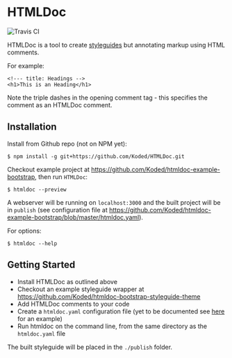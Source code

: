 # HTMLDoc

![Travis CI](https://api.travis-ci.org/Koded/HTMLDoc.svg?branch=master)

HTMLDoc is a tool to create [styleguides](http://koded.github.io/htmldoc-example-bootstrap/) but annotating markup using
HTML comments.

For example:

```
<!--- title: Headings -->
<h1>This is an Heading</h1>
```

Note the triple dashes in the opening comment tag - this specifies the comment as an HTMLDoc comment.

## Installation

Install from Github repo (not on NPM yet):

    $ npm install -g git+https://github.com/Koded/HTMLDoc.git

Checkout example project at https://github.com/Koded/htmldoc-example-bootstrap, then run `HTMLDoc`:

    $ htmldoc --preview


A webserver will be running on `localhost:3000` and the built project will be in `publish` (see configuration file at
https://github.com/Koded/htmldoc-example-bootstrap/blob/master/htmldoc.yaml).

For options:

    $ htmldoc --help


## Getting Started

- Install HTMLDoc as outlined above
- Checkout an example styleguide wrapper at https://github.com/Koded/htmldoc-bootstrap-styleguide-theme
- Add HTMLDoc comments to your code
- Create a `htmldoc.yaml` configuration file (yet to be documented see [here](https://github.com/Koded/htmldoc-example-bootstrap/blob/master/htmldoc.yaml) for an example)
- Run htmldoc on the command line, from the same directory as the `htmldoc.yaml` file

The built styleguide will be placed in the `./publish` folder.


